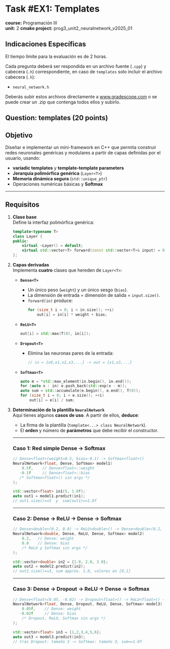# Task #EX1: Templates  
**course:** Programación III  
**unit:** 2 
**cmake project:** prog3_unit2_neuralnetwork_v2025_01
## Indicaciones Específicas
El tiempo límite para la evaluación es de 2 horas.

Cada pregunta deberá ser respondida en un archivo fuente (`.cpp`) y cabecera (`.h`) correspondiente, en caso de `templates` solo incluir el archivo cabecera (`.h`):

 - `neural_network.h`  

Deberás subir estos archivos directamente a www.gradescope.com o se puede crear un .zip que contenga todos ellos y subirlo.

## Question: templates (20 points)

## Objetivo
Diseñar e implementar un mini-framework en C++ que permita construir redes neuronales genéricas y modulares a partir de capas definidas por el usuario, usando:

- **variadic templates** y **template-template parameters**
- **Jerarquía polimórfica genérica** (`Layer<T>`)
- **Memoria dinámica segura** (`std::unique_ptr`)
- Operaciones numéricas básicas y **Softmax**

---

## Requisitos

1. **Clase base**  
   Define la interfaz polimórfica genérica:
   ```cpp
   template<typename T>
   class Layer {
   public:
       virtual ~Layer() = default;
       virtual std::vector<T> forward(const std::vector<T>& input) = 0;
   };
   ```

2. **Capas derivadas**  
   Implementa **cuatro** clases que hereden de `Layer<T>`:

   - **`Dense<T>`**
      - Un único peso (`weight`) y un único sesgo (`bias`).
      - La dimensión de entrada = dimensión de salida = `input.size()`.
      - `forward(in)` produce:
        ```cpp
        for (size_t i = 0; i < in.size(); ++i)
            out[i] = in[i] * weight + bias;
        ```

   - **`ReLU<T>`**
     ```cpp
     out[i] = std::max(T(0), in[i]);
     ```

   - **`Dropout<T>`**
      - Elimina las neuronas pares de la entrada:
        ```cpp
        // in = {x0,x1,x2,x3,...} -> out = {x1,x3,...}
        ```

   - **`Softmax<T>`**
     ```cpp
     auto m = *std::max_element(in.begin(), in.end());
     for (auto x : in) e.push_back(std::exp(x - m));
     auto sum = std::accumulate(e.begin(), e.end(), T(0));
     for (size_t i = 0; i < e.size(); ++i)
         out[i] = e[i] / sum;
     ```

3. **Determinación de la plantilla `NeuralNetwork`**  
   Aquí tienes algunos **casos de uso**. A partir de ellos, **deduce**:
   - La firma de la plantilla (`template<...> class NeuralNetwork`).
   - El **orden** y número de **parámetros** que debe recibir el constructor.

   ---
   ### Caso 1: Red simple Dense -> Softmax
   ```cpp
   // Dense<float>(weight=0.5, bias=-0.1) -> Softmax<float>()
   NeuralNetwork<float, Dense, Softmax> model1(
       0.5f,    // Dense<float>::weight
      -0.1f     // Dense<float>::bias
      /* Softmax<float>() sin args */
   );

   std::vector<float> in1(5, 1.0f);
   auto out1 = model1.predict(in1);
   // out1.size()==5  y  sum(out1)==1.0f
   ```

   ---
   ### Caso 2: Dense -> ReLU -> Dense -> Softmax
   ```cpp
   // Dense<double>(0.2, 0.0) -> ReLU<double>() -> Dense<double>(0.2, 0.0) -> Softmax<double>()
   NeuralNetwork<double, Dense, ReLU, Dense, Softmax> model2(
       0.2,   // Dense: weight
       0.0    // Dense: bias
       /* ReLU y Softmax sin args */
   );

   std::vector<double> in2 = {1.0, 2.0, 3.0};
   auto out2 = model2.predict(in2);
   // out2.size()==3, sum approx. 1.0, valores en [0,1]
   ```

   ---
   ### Caso 3: Dense -> Dropout -> ReLU -> Dense -> Softmax
   ```cpp
   // Dense<float>(0.05, -0.02) -> Dropout<float>() -> ReLU<float>() -> Dense<float>(0.05, -0.02) -> Softmax<float>()
   NeuralNetwork<float, Dense, Dropout, ReLU, Dense, Softmax> model3(
       0.05f,    // Dense: weight
      -0.02f     // Dense: bias
       /* Dropout, ReLU, Softmax sin args */
   );

   std::vector<float> in3 = {1,2,3,4,5,6};
   auto out3 = model3.predict(in3);
   // tras Dropout: tamaño 3 -> Softmax: tamaño 3, sum==1.0f
   ```
